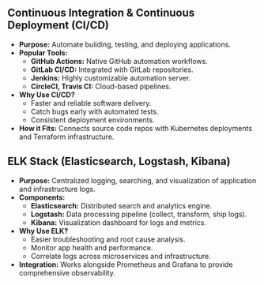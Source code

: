 ## Continuous Integration & Continuous Deployment (CI/CD)

- **Purpose:** Automate building, testing, and deploying applications.
- **Popular Tools:**
  - **GitHub Actions:** Native GitHub automation workflows.
  - **GitLab CI/CD:** Integrated with GitLab repositories.
  - **Jenkins:** Highly customizable automation server.
  - **CircleCI, Travis CI:** Cloud-based pipelines.
- **Why Use CI/CD?**
  - Faster and reliable software delivery.
  - Catch bugs early with automated tests.
  - Consistent deployment environments.
- **How it Fits:** Connects source code repos with Kubernetes deployments and Terraform infrastructure.


## ELK Stack (Elasticsearch, Logstash, Kibana)

- **Purpose:** Centralized logging, searching, and visualization of application and infrastructure logs.
- **Components:**
  - **Elasticsearch:** Distributed search and analytics engine.
  - **Logstash:** Data processing pipeline (collect, transform, ship logs).
  - **Kibana:** Visualization dashboard for logs and metrics.
- **Why Use ELK?**
  - Easier troubleshooting and root cause analysis.
  - Monitor app health and performance.
  - Correlate logs across microservices and infrastructure.
- **Integration:** Works alongside Prometheus and Grafana to provide comprehensive observability.
